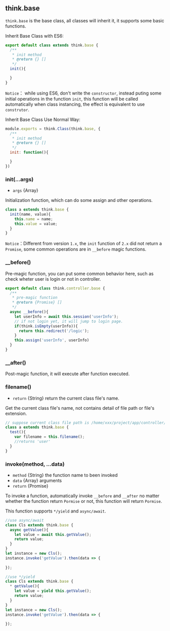 ## think.base

`think.base` is the base class, all classes will inherit it, it supports some basic functions.

Inherit Base Class with ES6:

```js
export default class extends think.base {
  /**
   * init method
   * @return {} []
   */
  init(){

  }
}
```

`Notice`： while using ES6, don't write the `constructor`, instead puting some initial operations in the function `init`, this function will be called automatically when class instancing, the effect is equivalent to use `construtor`.

Inherit Base Class Use Normal Way:

```js
module.exports = think.Class(think.base, {
  /**
   * init method
   * @return {} []
   */
  init: function(){

  }
})
```

### init(...args)

* `args` {Array}

Initialization function, which can do some assign and other operations.

```js
class a extends think.base {
  init(name, value){
    this.name = name;
    this.value = value;
  }
}
```

`Notice`：Different from version `1.x`, the `init` function of `2.x` did not return a `Promise`, some common operations are in `__before` magic functions.

### __before()

Pre-magic function, you can put some common behavior here, such as check wheter user is login or not in controller.

```js
export default class think.controller.base {
  /**
   * pre-magic function
   * @return {Promise} []
   */
  async __before(){
    let userInfo = await this.session('userInfo');
    // if not login yet, it will jump to login page.
    if(think.isEmpty(userInfo)){
      return this.redirect('/logic');
    }
    this.assign('userInfo', userInfo)
  }
}
```

### __after()

Post-magic function, it will execute after function executed.

### filename()

* `return` {String} return the current class file's name.

Get the current class file's name, not contains detail of file path or file's extension.

```js
// suppose current class file path is /home/xxx/project/app/controller/user.js
class a extends think.base {
  test(){
    var filename = this.filename();
    //returns 'user'
  }
}
```


### invoke(method, ...data)

* `method` {String} the function name to been invoked
* `data` {Array} arguments
* `return` {Promise}

To invoke a function, automatically invoke `__before` and `__after` no matter whether the function return `Pormise` or not, this function will return `Pormise`.

This function supports `*/yield` and `async/await`.

```js
//use async/await
class Cls extends think.base {
  async getValue(){
    let value = await this.getValue();
    return value;
  }
}
let instance = new Cls();
instance.invoke('getValue').then(data => {
    
});
```


```js
//use */yield
class Cls extends think.base {
  * getValue(){
    let value = yield this.getValue();
    return value;
  }
}
let instance = new Cls();
instance.invoke('getValue').then(data => {
    
});

```

